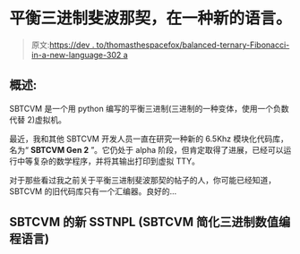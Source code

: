 # 平衡三进制斐波那契，在一种新的语言。

> 原文:[https://dev . to/thomasthespacefox/balanced-ternary-Fibonacci-in-a-new-language-302 a](https://dev.to/thomasthespacefox/balanced-ternary-fibonacci-in-a-new-language-302a)

## 概述:

SBTCVM 是一个用 python 编写的平衡三进制(三进制的一种变体，使用一个负数代替 2)虚拟机。

最近，我和其他 SBTCVM 开发人员一直在研究一种新的 6.5Khz 模块化代码库，名为“ **SBTCVM Gen 2** ”。它仍处于 alpha 阶段，但肯定取得了进展，已经可以运行中等复杂的数学程序，并将其输出打印到虚拟 TTY。

对于那些看过我之前关于平衡三进制斐波那契的帖子的人，你可能已经知道，SBTCVM 的旧代码库只有一个汇编器。良好的...

## SBTCVM 的新 SSTNPL (SBTCVM 简化三进制数值编程语言)